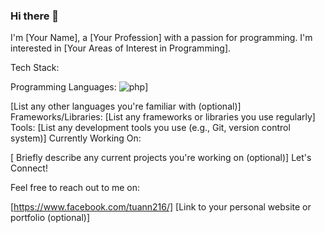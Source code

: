### Hi there 👋

I'm [Your Name], a [Your Profession] with a passion for programming. I'm interested in [Your Areas of Interest in Programming].

Tech Stack:

Programming Languages:
![php](https://img.shields.io/badge/php-#777BB4?style=for-the-badge&logo=GitHub&logoColor=white)]

[List any other languages you're familiar with (optional)]
Frameworks/Libraries:
[List any frameworks or libraries you use regularly]
Tools:
[List any development tools you use (e.g., Git, version control system)]
Currently Working On:

[ Briefly describe any current projects you're working on (optional)]
Let's Connect!

Feel free to reach out to me on:

[https://www.facebook.com/tuann216/]
[Link to your personal website or portfolio (optional)]
